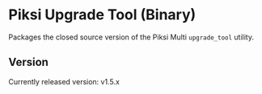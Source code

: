 # Piksi Upgrade Tool (Binary)

Packages the closed source version of the Piksi Multi `upgrade_tool` utility.

## Version

Currently released version: v1.5.x
